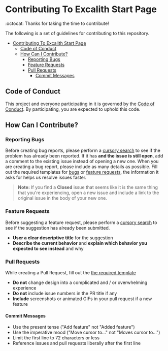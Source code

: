 # Contributing To Excalith Start Page

:octocat: Thanks for taking the time to contribute! 

The following is a set of guidelines for contributing to this repository.
- [Contributing To Excalith Start Page](#contributing-to-excalith-start-page)
  - [Code of Conduct](#code-of-conduct)
  - [How Can I Contribute?](#how-can-i-contribute)
    - [Reporting Bugs](#reporting-bugs)
    - [Feature Requests](#feature-requests)
    - [Pull Requests](#pull-requests)
      - [Commit Messages](#commit-messages)

## Code of Conduct
This project and everyone participating in it is governed by the [Code of Conduct](CODE_OF_CONDUCT.md). By participating, you are expected to uphold this code.

## How Can I Contribute?
### Reporting Bugs
Before creating bug reports, please perform a [cursory search](https://github.com/excalith/excalith-start-page/issues) to see if the problem has already been reported. If it has **and the issue is still open**, add a comment to the existing issue instead of opening a new one. When you are creating a bug report, please include as many details as possible. Fill out the required templates for [bugs](/.github/ISSUE_TEMPLATE/bug-report.md) or [feature requests](ISSUE_TEMPLATE/feature-request.md), the information it asks for helps us resolve issues faster.

> **Note:** If you find a **Closed** issue that seems like it is the same thing that you're experiencing, open a new issue and include a link to the original issue in the body of your new one.


### Feature Requests
Before suggesting a feature request, please perform a [cursory search](https://github.com/excalith/excalith-start-page/issues) to see if the suggestion has already been submitted.

* **User a clear descriptive title** for the suggestion
* **Describe the current behavior** and **explain which behavior you expected to see instead** and why

### Pull Requests
While creating a Pull Request, fill out the [the required template](PULL_REQUEST_TEMPLATE.md)

* **Do not** change design into a complicated and / or overwhelming experience
* **Do not** include issue numbers in the PR title if any
* **Include** screenshots or animated GIFs in your pull request if a new feature


#### Commit Messages
* Use the present tense ("Add feature" not "Added feature")
* Use the imperative mood ("Move cursor to..." not "Moves cursor to...")
* Limit the first line to 72 characters or less
* Reference issues and pull requests liberally after the first line
